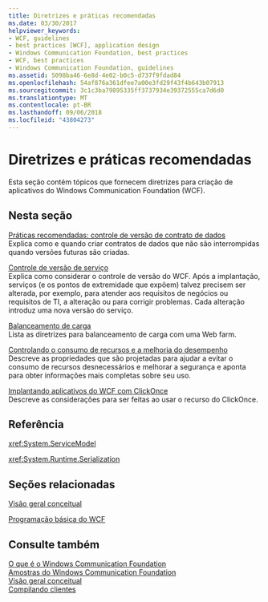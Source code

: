 ```yaml
---
title: Diretrizes e práticas recomendadas
ms.date: 03/30/2017
helpviewer_keywords:
- WCF, guidelines
- best practices [WCF], application design
- Windows Communication Foundation, best practices
- WCF, best practices
- Windows Communication Foundation, guidelines
ms.assetid: 5098ba46-6e8d-4e02-b0c5-d737f9fdad84
ms.openlocfilehash: 54af876a361dfee7a00e3fd29f43f4b643b07913
ms.sourcegitcommit: 3c1c3ba79895335ff3737934e39372555ca7d6d0
ms.translationtype: MT
ms.contentlocale: pt-BR
ms.lasthandoff: 09/06/2018
ms.locfileid: "43804273"
---
```

# <a name="guidelines-and-best-practices"></a>Diretrizes e práticas recomendadas
Esta seção contém tópicos que fornecem diretrizes para criação de aplicativos do Windows Communication Foundation (WCF).  
  
## <a name="in-this-section"></a>Nesta seção  
 [Práticas recomendadas: controle de versão de contrato de dados](../../../docs/framework/wcf/best-practices-data-contract-versioning.md)  
 Explica como e quando criar contratos de dados que não são interrompidas quando versões futuras são criadas.  
  
 [Controle de versão de serviço](../../../docs/framework/wcf/service-versioning.md)  
 Explica como considerar o controle de versão do WCF. Após a implantação, serviços (e os pontos de extremidade que expõem) talvez precisem ser alterada, por exemplo, para atender aos requisitos de negócios ou requisitos de TI, a alteração ou para corrigir problemas. Cada alteração introduz uma nova versão do serviço.  
  
 [Balanceamento de carga](../../../docs/framework/wcf/load-balancing.md)  
 Lista as diretrizes para balanceamento de carga com uma Web farm.  
  
 [Controlando o consumo de recursos e a melhoria do desempenho](../../../docs/framework/wcf/controlling-resource-consumption-and-improving-performance.md)  
 Descreve as propriedades que são projetadas para ajudar a evitar o consumo de recursos desnecessários e melhorar a segurança e aponta para obter informações mais completas sobre seu uso.  
  
 [Implantando aplicativos do WCF com ClickOnce](../../../docs/framework/wcf/deploying-wcf-applications-with-clickonce.md)  
 Descreve as considerações para ser feitas ao usar o recurso do ClickOnce.  
  
## <a name="reference"></a>Referência  
 <xref:System.ServiceModel>  
  
 <xref:System.Runtime.Serialization>  
  
## <a name="related-sections"></a>Seções relacionadas  
 [Visão geral conceitual](../../../docs/framework/wcf/conceptual-overview.md)  
  
 [Programação básica do WCF](../../../docs/framework/wcf/basic-wcf-programming.md)  
  
## <a name="see-also"></a>Consulte também  
 [O que é o Windows Communication Foundation](../../../docs/framework/wcf/whats-wcf.md)  
 [Amostras do Windows Communication Foundation](https://msdn.microsoft.com/library/8ec9d192-5d81-4f64-bfd3-90c5e5858c91)  
 [Visão geral conceitual](../../../docs/framework/wcf/conceptual-overview.md)  
 [Compilando clientes](../../../docs/framework/wcf/building-clients.md)
